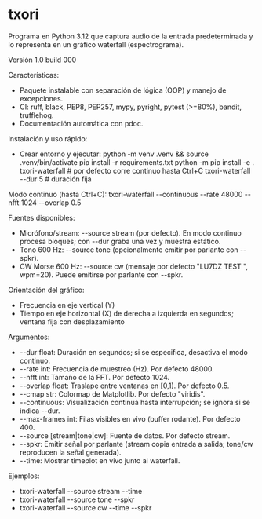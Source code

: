 # txori
Programa en Python 3.12 que captura audio de la entrada predeterminada y lo representa en un gráfico waterfall (espectrograma).

Versión 1.0 build 000

Características:
- Paquete instalable con separación de lógica (OOP) y manejo de excepciones.
- CI: ruff, black, PEP8, PEP257, mypy, pyright, pytest (>=80%), bandit, trufflehog.
- Documentación automática con pdoc.

Instalación y uso rápido:
- Crear entorno y ejecutar:
  python -m venv .venv && source .venv/bin/activate
  pip install -r requirements.txt
  python -m pip install -e .
  txori-waterfall  # por defecto corre continuo hasta Ctrl+C
  txori-waterfall --dur 5  # duración fija

Modo continuo (hasta Ctrl+C):
  txori-waterfall --continuous --rate 48000 --nfft 1024 --overlap 0.5

Fuentes disponibles:
- Micrófono/stream: --source stream (por defecto). En modo continuo procesa bloques; con --dur graba una vez y muestra estático.
- Tono 600 Hz: --source tone (opcionalmente emitir por parlante con --spkr).
- CW Morse 600 Hz: --source cw (mensaje por defecto "LU7DZ TEST     ", wpm=20). Puede emitirse por parlante con --spkr.

Orientación del gráfico:
- Frecuencia en eje vertical (Y)
- Tiempo en eje horizontal (X) de derecha a izquierda en segundos; ventana fija con desplazamiento

Argumentos:
- --dur float: Duración en segundos; si se especifica, desactiva el modo continuo.
- --rate int: Frecuencia de muestreo (Hz). Por defecto 48000.
- --nfft int: Tamaño de la FFT. Por defecto 1024.
- --overlap float: Traslape entre ventanas en [0,1). Por defecto 0.5.
- --cmap str: Colormap de Matplotlib. Por defecto "viridis".
- --continuous: Visualización continua hasta interrupción; se ignora si se indica --dur.
- --max-frames int: Filas visibles en vivo (buffer rodante). Por defecto 400.
- --source [stream|tone|cw]: Fuente de datos. Por defecto stream.
- --spkr: Emitir señal por parlante (stream copia entrada a salida; tone/cw reproducen la señal generada).
- --time: Mostrar timeplot en vivo junto al waterfall.

Ejemplos:
- txori-waterfall --source stream --time
- txori-waterfall --source tone --spkr
- txori-waterfall --source cw --time --spkr
